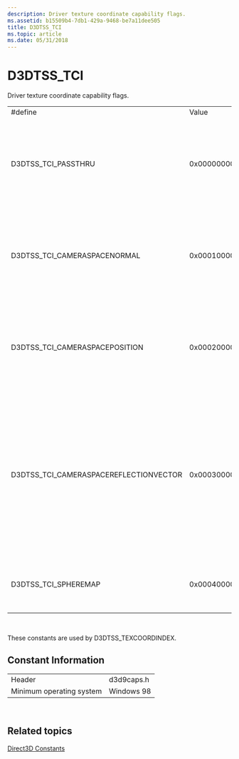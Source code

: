 ```yaml
---
description: Driver texture coordinate capability flags.
ms.assetid: b15509b4-7db1-429a-9468-be7a11dee505
title: D3DTSS_TCI
ms.topic: article
ms.date: 05/31/2018
---
```


# D3DTSS\_TCI

Driver texture coordinate capability flags.



|                                          |             |                                                                                                                                                                                                                      |
|------------------------------------------|-------------|----------------------------------------------------------------------------------------------------------------------------------------------------------------------------------------------------------------------|
| \#define                                 | Value       | Description                                                                                                                                                                                                          |
| D3DTSS\_TCI\_PASSTHRU                    | 0x00000000L | Use the specified texture coordinates contained within the vertex format. This value resolves to zero.                                                                                                               |
| D3DTSS\_TCI\_CAMERASPACENORMAL           | 0x00010000L | Use the vertex normal, transformed to camera space, as the input texture coordinates for this stage's texture transformation.                                                                                        |
| D3DTSS\_TCI\_CAMERASPACEPOSITION         | 0x00020000L | Use the vertex position, transformed to camera space, as the input texture coordinates for this stage's texture transformation.                                                                                      |
| D3DTSS\_TCI\_CAMERASPACEREFLECTIONVECTOR | 0x00030000L | Use the reflection vector, transformed to camera space, as the input texture coordinate for this stage's texture transformation. The reflection vector is computed from the input vertex position and normal vector. |
| D3DTSS\_TCI\_SPHEREMAP                   | 0x00040000L | Use the specified texture coordinates for sphere mapping.                                                                                                                                                            |



 

These constants are used by D3DTSS\_TEXCOORDINDEX.

## Constant Information



|                          |            |
|--------------------------|------------|
| Header                   | d3d9caps.h |
| Minimum operating system | Windows 98 |



 

## Related topics

<dl> <dt>

[Direct3D Constants](dx9-graphics-reference-d3d-constants.md)
</dt> </dl>

 

 



